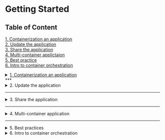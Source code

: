 # Getting Started
## Table of Content
[1. Containerization an application](#1-containerization-an-application)<br>
[2. Update the application](#2-update-the-application)<br>
[3. Share the application](#3-share-the-application)<br>
[4. Multi-container applictaion](#4-multi-container-application)<br>
[5. Best practice](#5-best-practice)<br>
[6. Intro to container orchestration](#6-intro-to-container-orchestration)<br>

<details>
  <summary><a href="containerization-an-application"> 1. Containerization an application</summary>

This is the schema of source code repo
```
├── getting-started-app/
│ ├── .dockerignore
│ ├── package.json
│ ├── README.md
│ ├── spec/
│ ├── src/
│ └── yarn.lock
```
**Step 1**: create a Dockerfile in repo root directory
```bash
cd /path/to/<getting-started-app>
touch Dockerfile
```
**Step 2**: write Dockerfile (refer to concept) <br>
For Angular
```dockerfile
# Angular Dockerfile
FROM node:14 AS build
WORKDIR /app
COPY ./src ./src
COPY package.json ./
RUN npm install
RUN npm run build --prod

FROM nginx:alpine
COPY --from=build /app/dist/angular-app /usr/share/nginx/html
EXPOSE 80
CMD ["nginx", "-g", "daemon off;"]
```

For Django
```dockerfile
# Django Dockerfile
FROM python:3.11-slim

ENV PYTHONDONTWRITEBYTECODE 1
ENV PYTHONUNBUFFERED 1

WORKDIR /code

COPY requirements.txt /code/
RUN pip install -r requirements.txt

COPY . /code/

CMD ["python", "manage.py", "runserver", "0.0.0.0:8000"]
```

For postgres

```dockerfile
# Use the official PostgreSQL image as the base image
FROM postgres:13

# Set environment variables for the database
ENV POSTGRES_DB=mydatabase
ENV POSTGRES_USER=myuser
ENV POSTGRES_PASSWORD=mypassword

# Copy initialization scripts into the Docker image
COPY init.sql /docker-entrypoint-initdb.d/

# Expose PostgreSQL port
EXPOSE 5432

# The default command to run PostgreSQL
CMD ["postgres"]
```
**Step 3**: Build the image <br>
In the repo root directory run the following command
```bash
 docker build -t getting-started .
```


**Step 4**: Run the image
```bash
 docker run -dp <127.0.0.1:3000:3000> <getting-started>
# -d = detach - runs the container in the background
# -p = publish - create port mapping
# 127.0.0.1:3000:3000 = host port:container
```
</details>
***

<details>
<summary><href="#2-update-the-application"> 2. Update the application </summary>

Update in source code need a new container<br>
**DO NOT** start the new container while your old container is still running <br>
    &rarr; The reason is that the old container is already using the host's port 3000 and only one process on the machine (containers included) can listen to a specific port.<br>
**Step 1**: Obtain ID of the container from the list container
```bash
docker ps
```
**Step 2**Stop container
```bash
docker stop <container_name_or_id>
```
**Step 3**: Remove container
```bash
 docker rm <the-container-id>
```
**Step 4**: Build the new image
```bash
docker build -t <getting-started> .
```
**Step 5**: Run the new image
```bash
docker run -dp <127.0.0.1:3000:3000> <getting-start>

```
</details>

***

<details>
<summary><href="#3-share-the-application"> 3. Share the application </summary>

**Step 1**: Sign in to Docker Hub 
```bash
docker login -u <your-username>
```
**Step 2**: Tag the image
```bash
docker tag getting-started <your-username>/getting-started
```
**Step 3**
```bash
docker push <your-username>/getting-started:tagname 
# tagname will default to latest if there none
```
</details>

***
<details>
<summary><href="#4-multi-container-application"> 4. Multi-container application </summary>


**Step 1:** Create the network
```bash
docker network create my_network
```
**Step 2:** Ensure each container has a dockerfile setup
```
my_project/
├── docker-compose.yml
├── service1/
│   └── Dockerfile
└── service2/
    └── Dockerfile
```

**Step 3:** Create a docker-compose.yml File
```yaml
version: '3'
services:
  service1:
    build: ./service1
    networks:
      - <my_network>

  service2:
    build: ./service2
    networks:
      - <my_network>

networks:
  my_network:
    external: true
```
- Front end angular, backend django and postgres db
```yaml 
version: '3.8'

services:
  frontend:
    build:
      context: ./angular-app
      dockerfile: Dockerfile
    ports:
      - '4200:80'
    depends_on:
      - backend

  backend:
    build:
      context: ./django-app
      dockerfile: Dockerfile
    ports:
      - '8000:8000'
    environment:
      - DATABASE_URL=postgres://user:password@postgres:5432/dbname
    depends_on:
      - postgres

  postgres:
    image: postgres:13
    ports:
      - '5432:5432'
    environment:
      POSTGRES_USER: user
      POSTGRES_PASSWORD: password
      POSTGRES_DB: dbname
    volumes:
      - postgres_data:/var/lib/postgresql/data

volumes:
  postgres_data:
```
Accessing the Applications
- Frontend (Angular): Open your browser and go to http://localhost:4200.
- Backend (Django): The Django API will be available at http://localhost:8000.

**Step 4:** Build and Run the Multi-Container Setup
```bash
docker-compose up --build
```
**Step 5:** Verify the Network
```bash
docker network inspect <my_network>
```
Accessing the Applications
- Frontend (Angular): Open your browser and go to http://localhost:4200.
- Backend (Django): The Django API will be available at http://localhost:8000.
</details>

***

<details>
<summary><href="#5-best-practice"> 5. Best practices</summary>

- Use `docker-compose up --build` to build and start the containers.
- Use `docker-compose down` to stop and remove the containers.
- Use `docker-compose exec` to run a command inside a container.
- Use `docker-compose logs` to view the logs of the containers.
- Use `docker-compose ps` to view the status of the containers.

</details>

<details>
<summary><href="#6-intro-to-container-orchestration"> 6. Intro to container orchestration</summary>

- Docker compose is only ideal for local development and simple deployments with a single compose.yml
- For more complex deployments, use container orchestration tools like Kubernetes, Docker Swarm, or Apache Mesos
    &rarr; Multiple YAML files (Deployment, Service, ConfigMap, etc.)

<img src="./assets/dockervskubernetes.png" alt= "Docker vs Kubernetes>

Some popular container orchestration tools are:
- Docker Swarm
- Kubernetes
- Nomad
- Apache Mesos
- Docker Compose
- Rancher
- Red Hat OpenShift
- Google Kubernetes Engine (GKE)
- Amazon Elastic Container Service for Kubernetes (EKS)
- Azure Kubernetes Service (AKS)
- IBM Cloud Kubernetes Service (IKS)
- Pivotal Container Service (PKS)
- VMware Tanzu Kubernetes Grid (TKG)
- OpenShift Container Platform (OCP)
- Red Hat OpenShift Container Platform (ROCP)
- Amazon Elastic Container Service (ECS)
# Ask Puja <3
